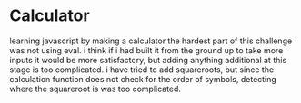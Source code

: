 # Calculator
learning javascript by making a calculator
the hardest part of this challenge was not using eval.
i think if i had built it from the ground up to take more inputs it would be more satisfactory, but adding anything additional at this stage is too complicated. 
i have tried to add squareroots, but since the calculation function does not check for the order of symbols, detecting where the squareroot is was too complicated.

